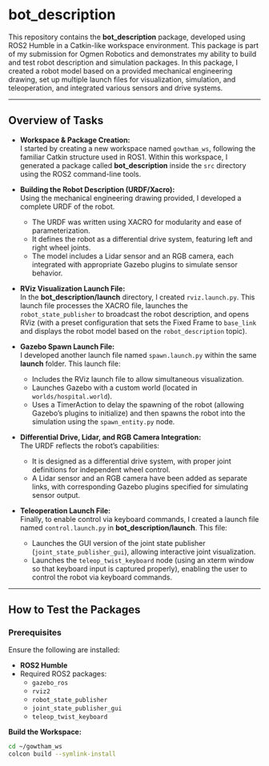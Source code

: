 # bot_description

This repository contains the **bot_description** package, developed using ROS2 Humble in a Catkin-like workspace environment. This package is part of my submission for Ogmen Robotics and demonstrates my ability to build and test robot description and simulation packages. In this package, I created a robot model based on a provided mechanical engineering drawing, set up multiple launch files for visualization, simulation, and teleoperation, and integrated various sensors and drive systems.

---

## Overview of Tasks

- **Workspace & Package Creation:**  
  I started by creating a new workspace named `gowtham_ws`, following the familiar Catkin structure used in ROS1. Within this workspace, I generated a package called **bot_description** inside the `src` directory using the ROS2 command-line tools.

- **Building the Robot Description (URDF/Xacro):**  
  Using the mechanical engineering drawing provided, I developed a complete URDF of the robot.  
  - The URDF was written using XACRO for modularity and ease of parameterization.
  - It defines the robot as a differential drive system, featuring left and right wheel joints.
  - The model includes a Lidar sensor and an RGB camera, each integrated with appropriate Gazebo plugins to simulate sensor behavior.

- **RViz Visualization Launch File:**  
  In the **bot_description/launch** directory, I created `rviz.launch.py`. This launch file processes the XACRO file, launches the `robot_state_publisher` to broadcast the robot description, and opens RViz (with a preset configuration that sets the Fixed Frame to `base_link` and displays the robot model based on the `robot_description` topic).

- **Gazebo Spawn Launch File:**  
  I developed another launch file named `spawn.launch.py` within the same **launch** folder. This launch file:
  - Includes the RViz launch file to allow simultaneous visualization.
  - Launches Gazebo with a custom world (located in `worlds/hospital.world`).
  - Uses a TimerAction to delay the spawning of the robot (allowing Gazebo’s plugins to initialize) and then spawns the robot into the simulation using the `spawn_entity.py` node.

- **Differential Drive, Lidar, and RGB Camera Integration:**  
  The URDF reflects the robot’s capabilities:
  - It is designed as a differential drive system, with proper joint definitions for independent wheel control.
  - A Lidar sensor and an RGB camera have been added as separate links, with corresponding Gazebo plugins specified for simulating sensor output.

- **Teleoperation Launch File:**  
  Finally, to enable control via keyboard commands, I created a launch file named `control.launch.py` in **bot_description/launch**. This file:
  - Launches the GUI version of the joint state publisher (`joint_state_publisher_gui`), allowing interactive joint visualization.
  - Launches the `teleop_twist_keyboard` node (using an xterm window so that keyboard input is captured properly), enabling the user to control the robot via keyboard commands.

---

## How to Test the Packages

### Prerequisites

Ensure the following are installed:
- **ROS2 Humble**
- Required ROS2 packages:
  - `gazebo_ros`
  - `rviz2`
  - `robot_state_publisher`
  - `joint_state_publisher_gui`
  - `teleop_twist_keyboard`


**Build the Workspace:**

   ```bash
   cd ~/gowtham_ws
   colcon build --symlink-install
